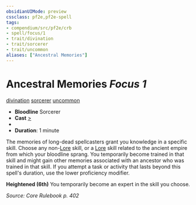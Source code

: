 ```yaml
---
obsidianUIMode: preview
cssclass: pf2e,pf2e-spell
tags:
- compendium/src/pf2e/crb
- spell/focus/1
- trait/divination
- trait/sorcerer
- trait/uncommon
aliases: ["Ancestral Memories"]
---
```

# Ancestral Memories *Focus 1*   
[divination](divination.md "Divination School Trait")  [sorcerer](Reference/Rules/Traits/sorcerer.md "Sorcerer Class Trait")  [uncommon](uncommon.md "Uncommon Rarity Trait")  

- **Bloodline** Sorcerer
- **Cast** [>](chapter-9-playing-the-game.md#Actions "Single Action") 
- 
- **Duration**: 1 minute

The memories of long-dead spellcasters grant you knowledge in a specific skill. Choose any non-[Lore](skills.md#Lore) skill, or a [Lore](skills.md#Lore) skill related to the ancient empire from which your bloodline sprang. You temporarily become trained in that skill and might gain other memories associated with an ancestor who was trained in that skill. If you attempt a task or activity that lasts beyond this spell's duration, use the lower proficiency modifier.

**Heightened (6th)** You temporarily become an expert in the skill you choose.

*Source: Core Rulebook p. 402*